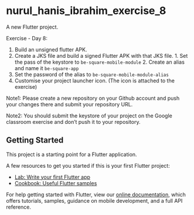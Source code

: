 # nurul_hanis_ibrahim_exercise_8

A new Flutter project.

Exercise - Day 8:  
1. Build an unsigned flutter APK. 
2. Create a JKS file and build a signed Flutter APK with that JKS file.  1. Set the pass of the keystore to `be-square-mobile-module` 2. Create an alias and name it `be-square-app` 
3. Set the password of the alias to `be-square-mobile-module-alias` 
3. Customise your project launcher icon. (The icon is attached to the  exercise) 

Note1: Please create a new repository on your Github account and  push your changes there and submit your repository URL. 

Note2: You should submit the keystore of your project on the Google  classroom exercise and don’t push it to your repository.

## Getting Started

This project is a starting point for a Flutter application.

A few resources to get you started if this is your first Flutter project:

- [Lab: Write your first Flutter app](https://flutter.dev/docs/get-started/codelab)
- [Cookbook: Useful Flutter samples](https://flutter.dev/docs/cookbook)

For help getting started with Flutter, view our
[online documentation](https://flutter.dev/docs), which offers tutorials,
samples, guidance on mobile development, and a full API reference.
